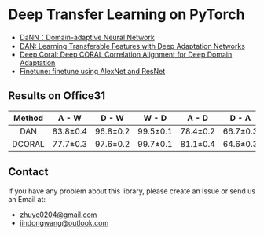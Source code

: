 # Deep Transfer Learning on PyTorch
* [DaNN：Domain-adaptive Neural Network](https://github.com/jindongwang/transferlearning/tree/master/code/deep/DaNN)
* [DAN: Learning Transferable Features with Deep Adaptation Networks](https://github.com/jindongwang/transferlearning/tree/master/code/deep/DAN)
* [Deep Coral: Deep CORAL Correlation Alignment for Deep Domain Adaptation](https://github.com/jindongwang/transferlearning/tree/master/code/deep/DeepCoral)
* [Finetune: finetune using AlexNet and ResNet](https://github.com/jindongwang/transferlearning/tree/master/code/deep/finetune_AlexNet_ResNet)

## Results on Office31
| Method | A - W | D - W | W - D | A - D | D - A | W - A | Average |
|:--------------:|:-----:|:-----:|:-----:|:-----:|:----:|:----:|:-------:|
| DAN | 83.8±0.4 | 96.8±0.2 | 99.5±0.1 | 78.4±0.2 | 66.7±0.3 | 62.7±0.2 | 81.3 |
| DCORAL | 77.7±0.3 | 97.6±0.2 | 99.7±0.1 | 81.1±0.4 | 64.6±0.3 | 64.0±0.4 | 80.8 |

## Contact
If you have any problem about this library, please create an Issue or send us an Email at:
* zhuyc0204@gmail.com
* jindongwang@outlook.com